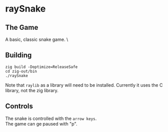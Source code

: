 # raySnake

## The Game

A basic, classic snake game. \

## Building

```
zig build -Doptimize=ReleaseSafe
cd zig-out/bin
./raySnake
```

Note that `raylib` as a library will need to be installed. Currently it uses the C library, not the zig library. 

## Controls

The snake is controlled with the `arrow keys`. \
The game can ge paused with "p".
